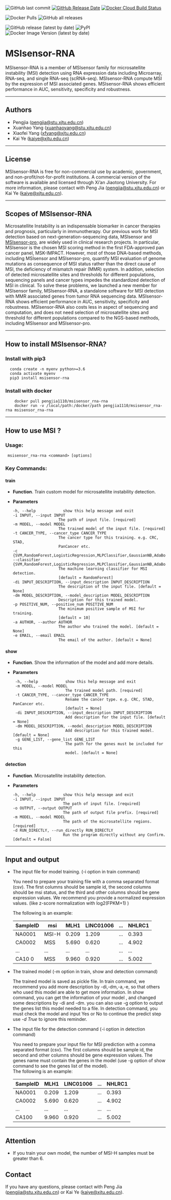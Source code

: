 
![GitHub last commit](https://img.shields.io/github/last-commit/xjtu-omics/msisensor-rna)
[![GitHub Release Date](https://img.shields.io/github/release-date/xjtu-omics/msisensor-rna)](https://github.com/xjtu-omics/msisensor-rna/releases)
[![Docker Cloud Build Status](https://img.shields.io/docker/cloud/build/pengjia1110/msisensor-rna)](https://hub.docker.com/repository/docker/pengjia1110/msisensor-rna)

![Docker Pulls](https://img.shields.io/docker/pulls/pengjia1110/msisensor-rna?label="Docker")
![GitHub all releases](https://img.shields.io/github/downloads/xjtu-omics/msisensor-rna/total?label="Github")

![GitHub release (latest by date)](https://img.shields.io/github/v/release/xjtu-omics/msisensor-rna?label=Github)
![PyPI](https://img.shields.io/pypi/v/msisensor-rna?label=PyPI) 
![Docker Image Version (latest by date)](https://img.shields.io/docker/v/pengjia1110/msisensor-rna?label=Docker)



# MSIsensor-RNA
MSIsensor-RNA is a member of MSIsensor family for microsatellite instability (MSI) detection using RNA expression data including Microarray, RNA-seq, and single RNA-seq (scRNA-seq). MSIsensor-RNA compute MSI by the expression of MSI associated genes. MSIsensor-RNA shows efficient performance in AUC, sensitivity, specificity and robustness. 

---
## Authors
  * Pengjia (pengjia@stu.xjtu.edu.cn)
  * Xuanhao Yang (xuanhaoyang@stu.xjtu.edu.cn)
  * Xiaofei Yang (xfyang@xjtu.edu.cn)
  * Kai Ye (kaiye@xjtu.edu.cn)
 ---
## License

MSIsensor-RNA is free for non-commercial use
by academic, government, and non-profit/not-for-profit institutions. A
commercial version of the software is available and licensed through
Xi’an Jiaotong University. For more information, please contact with
Peng Jia (pengjia@stu.xjtu.edu.cn) or Kai Ye (kaiye@xjtu.edu.cn).

---
## Scopes of MSIsensor-RNA

Microsatellite Instability is an indispensable biomarker in cancer therapies and prognosis, 
particularly in immunotherapy. Our previous work for MSI detection based on 
next-generation-sequencing data, MSIsensor and 
[MSIsensor-pro](https://github.com/xjtu-omics/msisensor-pro), are widely used in clinical 
research projects. In particular, MSIsensor is the chosen MSI scoring method in the first 
FDA-approved pan cancer panel, MSK-IMPACT. However, most of those DNA-based methods, 
including MSIsensor and MSIsensor-pro, quantify MSI evaluation of genome mutations as 
consequence of MSI status rather than the direct cause of MSI, the deficiency of mismatch 
repair (MMR) system. In addition, selection of detected microsatellite sites and thresholds 
for different populations, sequencing panels and cancer types impedes the standardized 
detection of MSI in clinical. To solve these problems, we launched a new member for 
MSIsensor family, MSIsensor-RNA, a standalone software for MSI detection with MMR 
associated genes from tumor RNA sequencing data. MSIsensor-RNA shows efficient 
performance in AUC, sensitivity, specificity and robustness. MSIsensor-RNA also costs 
less in aspect of sequencing and computation, and does not need selection of 
microsatellite sites and threshold for different populations compared to the NGS-based 
methods, including MSIsensor and MSIsensor-pro.


---
## How to install MSIsensor-RNA?

### Install with pip3   
  ```shell script
    conda create -n myenv python>=3.6
    conda activate myenv
    pip3 install msisensor-rna
  ```
### Install with docker   
  ```shell script
      docker pull pengjia1110/msisensor_rna-rna
      docker run -v /local/path:/docker/path pengjia1110/msisensor_rna-rna msisensor_rna-rna
  ```
--- 
## How to use MSI ? 

### Usage:   
   ```shell script
    msisensor_rna-rna <command> [options]
```

### Key Commands:

#### **train**
	  
   * **Function**. Train custom model for microsatellite instability detection.
   * **Parameters**   
       
        ```
      -h, --help            show this help message and exit
      -i INPUT, --input INPUT
                            The path of input file. [required]
      -m MODEL, --model MODEL
                            The trained model of the input file. [required]
      -t CANCER_TYPE, --cancer_type CANCER_TYPE
                            The cancer type for this training. e.g. CRC, STAD,
                            PanCancer etc.
      -c {SVM,RandomForest,LogisticRegression,MLPClassifier,GaussianNB,AdaBoostClassifier}, --classifier {SVM,RandomForest,LogisticRegression,MLPClassifier,GaussianNB,AdaBoostClassifier}
                            The machine learning classifier for MSI detection.
                            [default = RandomForest]
      -di INPUT_DESCRIPTION, --input_description INPUT_DESCRIPTION
                            The description of the input file. [default = None]
      -dm MODEL_DESCRIPTION, --model_description MODEL_DESCRIPTION
                            Description for this trained model.
      -p POSITIVE_NUM, --positive_num POSITIVE_NUM
                            The minimum positive sample of MSI for training.
                            [default = 10]
      -a AUTHOR, --author AUTHOR
                            The author who trained the model. [default = None]
      -e EMAIL, --email EMAIL
                            The email of the author. [default = None]

	    ```

#### **show**
   * **Function**.     Show the information of the model and add more details.

   * **Parameters**  
     ```
      -h, --help            show this help message and exit
      -m MODEL, --model MODEL
                            The trained model path. [required]
      -t CANCER_TYPE, --cancer_type CANCER_TYPE
                            Rename the cancer type. e.g. CRC, STAD, PanCancer etc.
                            [default = None]
      -di INPUT_DESCRIPTION, --input_description INPUT_DESCRIPTION
                            Add description for the input file. [default = None]
      -dm MODEL_DESCRIPTION, --model_description MODEL_DESCRIPTION
                            Add description for this trained model. [default = None]
      -g GENE_LIST, --gene_list GENE_LIST
                            The path for the genes must be included for this
                            model. [default = None]

      ```


#### **detection**
  * **Function**. 	Microsatellite instability detection.

  * **Parameters**  
  
      ```
      -h, --help            show this help message and exit
      -i INPUT, --input INPUT
                            The path of input file. [required]
      -o OUTPUT, --output OUTPUT
                            The path of output file prefix. [required]
      -m MODEL, --model MODEL
                            The path of the microsatellite regions. [required]
      -d RUN_DIRECTLY, --run_directly RUN_DIRECTLY
                            Run the program directly without any Confirm. [default = False]
    ```

---
## Input and output

  * The input file for model training. (-i option in train command)
  
       You need to prepare your training file with a comma separated format (csv). 
       The first columns should be sample id, the second columns should be msi status, 
       and the third and other columns should be gene expression values. We recommend 
       you provide a normalized expression values. (like z-score normalization with log2(FPKM+1) )
       
       The following is an example:
       
    |  SampleID   | msi  | MLH1|LINC01006| ...| NHLRC1|
    |  ----  | ----  | ---- | ----|  ---- | ----|
    | NA0001  | MSI-H | 0.209|1.209|...|0.393|
    | CA0002  | MSS |5.690|0.620|...|4.902|
    | ...  | ... |...|...|...|...|
    | CA10 0  | MSS |9.960|0.920|...|5.002|
  * The trained model (-m option in train, show and detection command)
  
    The trained model is saved as pickle file. In train command, we recommend you add more 
    description by -di,-dm,-a,-e, so that others who used this model are able to get more information.
    In show command, you can get the information of your model , and changed some descriptions by -di and  -dm.
    you can also use -g option to output the genes list this model needed to a file. 
    In detection command, you must check the model and input Yes or No to continue the predict step use *-d True* 
    to ignore this reminder.      
  
  
   
  * The input file for the detection command (-i option in detection command)    
  
      You need to prepare your input file for MSI prediction with a comma separated format (csv). 
       The first columns should be sample id, the second and other columns should be gene expression values.
       The genes name must contain the genes in the model (use -g option of show command to see the genes 
       list of the model).  
       The following is an example:
       
    |  SampleID   | MLH1|LINC01006| ...| NHLRC1|
    |  ----  | ---- | ----|  ---- | ----|
    | NA0001|  0.209|1.209|...|0.393|
    | CA0002 |5.690|0.620|...|4.902|
    | ...   |...|...|...|...|
    | CA100|9.960|0.920|...|5.002|
  
---

## Attention 
* If you train your own model, the number of MSI-H samples must be greater than 6. 

## Contact

If you have any questions, please contact with Peng Jia (pengjia@stu.xjtu.edu.cn) or Kai Ye (kaiye@xjtu.edu.cn).


